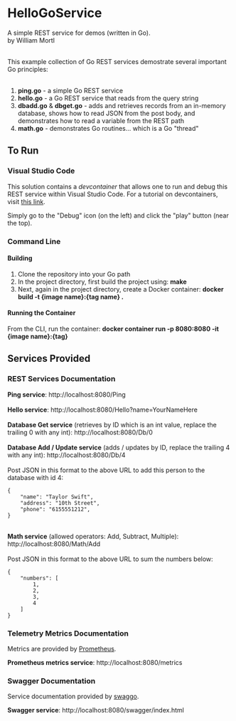 # HelloGoService
A simple REST service for demos (written in Go). <br>
by William Mortl <br><br>

This example collection of Go REST services demostrate several important Go principles: <br><br>
1. **ping.go** - a simple Go REST service
2. **hello.go** - a Go REST service that reads from the query string
3. **dbadd.go** & **dbget.go** - adds and retrieves records from an in-memory database, shows how to read JSON from the post body, and demonstrates how to read a variable from the REST path
4. **math.go** - demonstrates Go routines... which is a Go "thread"

## To Run

### Visual Studio Code

This solution contains a *devcontainer* that allows one to run and debug this REST service within Visual Studio Code. For a tutorial on 
devcontainers, visit [this link](https://code.visualstudio.com/docs/remote/containers-tutorial).

Simply go to the "Debug" icon (on the left) and click the "play" button (near the top).

### Command Line

#### Building 

1. Clone the repository into your Go path
2. In the project directory, first build the project using: **make**
3. Next, again in the project directory, create a Docker container: **docker build -t {image name}:{tag name} .**

#### Running the Container

From the CLI, run the container: **docker container run -p 8080:8080 -it {image name}:{tag}**

## Services Provided

### REST Services Documentation
**Ping service**: http://localhost:8080/Ping <br><br>
**Hello service**: http://localhost:8080/Hello?name=YourNameHere <br><br>
**Database Get service** (retrieves by ID which is an int value, replace the trailing 0 with any int): http://localhost:8080/Db/0 <br><br>
**Database Add / Update service** (adds / updates by ID, replace the trailing 4 with any int): http://localhost:8080/Db/4 <br><br>
Post JSON in this format to the above URL to add this person to the database with id 4: <br>
```
{
    "name": "Taylor Swift",
    "address": "10th Street",
    "phone": "6155551212",
}
``` 
<br> **Math service** (allowed operators: Add, Subtract, Multiple): http://localhost:8080/Math/Add
<br><br>
Post JSON in this format to the above URL to sum the numbers below: <br>
```
{
    "numbers": [
        1,
        2,
        3,
        4
    ]
}
```

### Telemetry Metrics Documentation

Metrics are provided by [Prometheus](https://prometheus.io/). <br>

**Prometheus metrics service**: http://localhost:8080/metrics

### Swagger Documentation

Service documentation provided by [swaggo](https://github.com/swaggo/http-swagger). <br>

**Swagger service**: http://localhost:8080/swagger/index.html